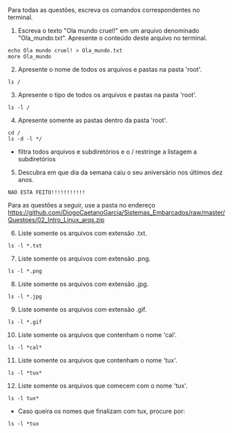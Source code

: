 Para todas as questões, escreva os comandos correspondentes no terminal.

1. Escreva o texto "Ola mundo cruel!" em um arquivo denominado "Ola_mundo.txt". Apresente o conteúdo deste arquivo no terminal.
```Shell
echo Ola mundo cruel! > Ola_mundo.txt
more Ola_mundo
```
2. Apresente o nome de todos os arquivos e pastas na pasta 'root'.
```Shell
ls /
```

3. Apresente o tipo de todos os arquivos e pastas na pasta 'root'.
```Shell
ls -l /
```

4. Apresente somente as pastas dentro da pasta 'root'.
```Shell
cd /
ls -d -l */
```
* filtra todos arquivos e subdiretórios e o / restringe a listagem a subdiretórios

5. Descubra em que dia da semana caiu o seu aniversário nos últimos dez anos.
```Shell
NAO ESTA FEITO!!!!!!!!!!! 
```

Para as questões a seguir, use a pasta no endereço https://github.com/DiogoCaetanoGarcia/Sistemas_Embarcados/raw/master/Questoes/02_Intro_Linux_arqs.zip

6. Liste somente os arquivos com extensão .txt.
```Shell
ls -l *.txt
```
7. Liste somente os arquivos com extensão .png.
```Shell
ls -l *.png
```

8. Liste somente os arquivos com extensão .jpg.
```Shell
ls -l *.jpg
```

9. Liste somente os arquivos com extensão .gif.
```Shell
ls -l *.gif
```

10. Liste somente os arquivos que contenham o nome 'cal'.
```Shell
ls -l *cal*
```

11. Liste somente os arquivos que contenham o nome 'tux'.
```Shell
ls -l *tux*
```

12. Liste somente os arquivos que comecem com o nome 'tux'.
```Shell
ls -l tux*
```
- Caso queira os nomes que finalizam com tux, procure por: 
```Shelle
ls -l *tux
```
